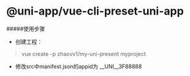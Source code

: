 # @uni-app/vue-cli-preset-uni-app

#####使用步骤

- 创建工程：
> vue create -p zhaovv1/my-uni-present myproject


- 修改src中manifest.json的appid为 __UNI__3F88888